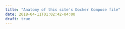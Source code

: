 ```yaml
---
title: "Anatomy of this site's Docker Compose file"
date: 2018-04-11T01:02:42-04:00
draft: true
---
```


